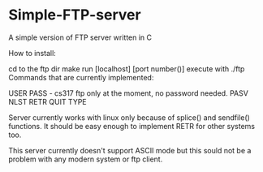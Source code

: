 # Simple-FTP-server
A simple version of FTP server written in C


How to install:

cd to the ftp dir
make run [localhost] [port number()]
execute with ./ftp
Commands that are currently implemented:

USER PASS - cs317 ftp only at the moment, no password needed.
PASV NLST RETR QUIT TYPE 


Server currently works with linux only because of splice() and sendfile() functions. It should be easy enough
to implement RETR for other systems too.

This server currently doesn't support ASCII mode but this sould not be a problem with any modern system or ftp client.

